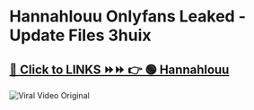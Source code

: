 
 # Hannahlouu Onlyfans Leaked - Update Files 3huix

## <h2><a href="https://clipsfans.com/Hannahlouu&ref=git">🔗 Click to LINKS ⏩⏩ 👉 🟢 Hannahlouu </a></h2>

<a href="https://clipsfans.com/Hannahlouu&ref=git" rel="nofollow" data-target="animated-image.originalLink"><img src="https://i.ibb.co.com/xMMVF88/686577567.gif" alt="Viral Video Original" style="max-width: 100%; display: inline-block;" data-target="animated-image.originalImage"></a>

